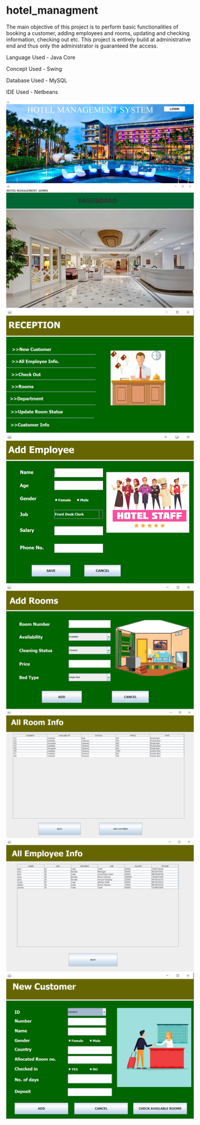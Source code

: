 # hotel_managment
The main objective of this project is to perform basic functionalities of booking a customer, adding employees and rooms, updating and checking information, checking out etc. This project is entirely build at administrative end and thus only the administrator is guaranteed the access.

Language Used - Java Core

Concept Used - Swing

Database Used - MySQL

IDE Used - Netbeans

![](projectscreenshots/mainp.png)
![](projectscreenshots/dashboard.PNG)
![](projectscreenshots/reception.PNG)
![](projectscreenshots/adde.PNG)
![](projectscreenshots/addr.PNG)
![](projectscreenshots/allri.PNG)
![](projectscreenshots/employeei.PNG)
![](projectscreenshots/newc.PNG)
